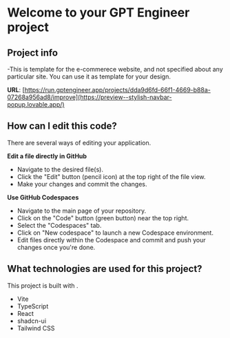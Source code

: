 # Welcome to your GPT Engineer project

## Project info
-This is template for the e-commerece website, and not specified about any particular site. You can use it as template for your design.

**URL**: [https://run.gptengineer.app/projects/dda9d6fd-66f1-4669-b88a-07268a956ad8/improve](https://preview--stylish-navbar-popup.lovable.app/)

## How can I edit this code?

There are several ways of editing your application.

**Edit a file directly in GitHub**

- Navigate to the desired file(s).
- Click the "Edit" button (pencil icon) at the top right of the file view.
- Make your changes and commit the changes.

**Use GitHub Codespaces**

- Navigate to the main page of your repository.
- Click on the "Code" button (green button) near the top right.
- Select the "Codespaces" tab.
- Click on "New codespace" to launch a new Codespace environment.
- Edit files directly within the Codespace and commit and push your changes once you're done.

## What technologies are used for this project?

This project is built with .

- Vite
- TypeScript
- React
- shadcn-ui
- Tailwind CSS


